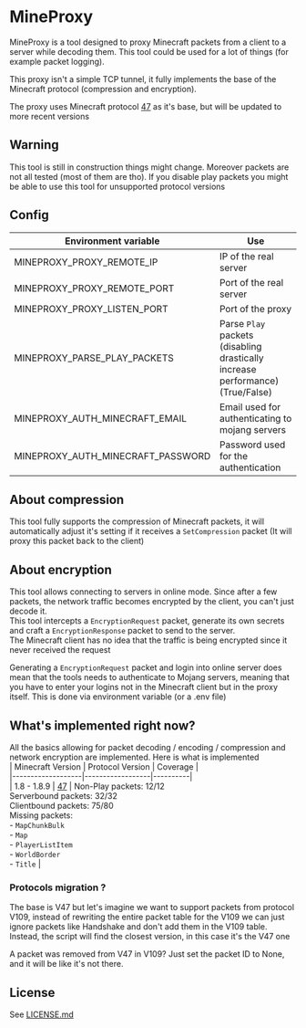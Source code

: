 
# MineProxy  
  
MineProxy is a tool designed to proxy Minecraft packets from a client to a server while decoding them. This tool could be used for a lot of things (for example packet logging).  
  
This proxy isn't a simple TCP tunnel, it fully implements the base of the Minecraft protocol (compression and encryption).  
  
The proxy uses Minecraft protocol [47](https://wiki.vg/index.php?title=Protocol&oldid=7368) as it's base, but will be updated to more recent versions  
  
## Warning
This tool is still in construction things might change. Moreover packets are not all tested (most of them are tho).
If you disable play packets you might be able to use this tool for unsupported protocol versions
## Config  
  
| Environment variable | Use |  
|----------------------|-----|  
| MINEPROXY_PROXY_REMOTE_IP | IP of the real server |  
| MINEPROXY_PROXY_REMOTE_PORT| Port of the real server |  
| MINEPROXY_PROXY_LISTEN_PORT| Port of the proxy |  
| MINEPROXY_PARSE_PLAY_PACKETS  | Parse `Play` packets (disabling drastically increase performance) (True/False)|  
| MINEPROXY_AUTH_MINECRAFT_EMAIL | Email used for authenticating to mojang servers |  
| MINEPROXY_AUTH_MINECRAFT_PASSWORD| Password used for the authentication |  

## About compression  
  
This tool fully supports the compression of Minecraft packets, it will automatically adjust it's setting if it receives a `SetCompression` packet (It will proxy this packet back to the client)  
  
## About encryption  
This tool allows connecting to servers in online mode. Since after a few packets, the network traffic becomes encrypted by the client, you can't just decode it.   
This tool intercepts a `EncryptionRequest` packet, generate its own secrets and craft a `EncryptionResponse` packet to send to the server.  
The Minecraft client has no idea that the traffic is being encrypted since it never received the request  
  
Generating a `EncryptionRequest` packet and login into online server does mean that the tools needs to authenticate to Mojang servers, meaning that you have to enter your logins not in the Minecraft client but in the proxy itself. This is done via environment variable (or a .env file)  
  
## What's implemented right now?  
  
All the basics allowing for packet decoding / encoding / compression and network encryption are implemented. Here is what is implemented  
| Minecraft Version | Protocol Version | Coverage |  
|-------------------|------------------|----------|  
| 1.8 - 1.8.9       | [47](https://wiki.vg/index.php?title=Protocol&oldid=7368)               | Non-Play packets: 12/12<br>Serverbound packets: 32/32<br>Clientbound packets: 75/80<br>Missing packets:<br>- `MapChunkBulk`<br>- `Map`<br>- `PlayerListItem`<br>- `WorldBorder`<br>- `Title` |  
  
### Protocols migration ?  
The base is V47 but let's imagine we want to support packets from protocol V109, instead of rewriting the entire packet table for the V109 we can just ignore packets like Handshake and don't add them in the V109 table. Instead, the script will find the closest version, in this case it's the V47 one  
  
A packet was removed from V47 in V109? Just set the packet ID to None, and it will be like it's not there.  
  
## License  
See [LICENSE.md](https://github.com/TheStaticTurtle/MineProxy/blob/master/LICENSE.md)